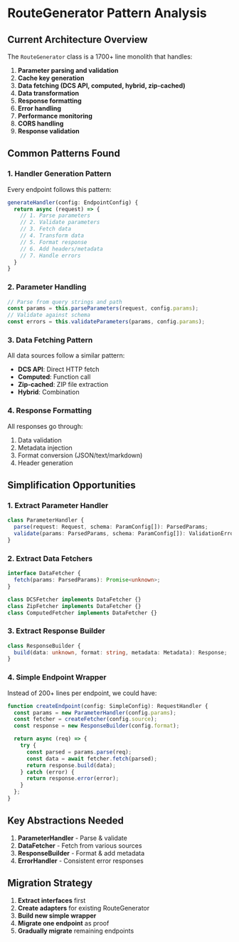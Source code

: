 # RouteGenerator Pattern Analysis

## Current Architecture Overview

The `RouteGenerator` class is a 1700+ line monolith that handles:

1. **Parameter parsing and validation**
2. **Cache key generation**
3. **Data fetching (DCS API, computed, hybrid, zip-cached)**
4. **Data transformation**
5. **Response formatting**
6. **Error handling**
7. **Performance monitoring**
8. **CORS handling**
9. **Response validation**

## Common Patterns Found

### 1. Handler Generation Pattern

Every endpoint follows this pattern:

```typescript
generateHandler(config: EndpointConfig) {
  return async (request) => {
    // 1. Parse parameters
    // 2. Validate parameters
    // 3. Fetch data
    // 4. Transform data
    // 5. Format response
    // 6. Add headers/metadata
    // 7. Handle errors
  }
}
```

### 2. Parameter Handling

```typescript
// Parse from query strings and path
const params = this.parseParameters(request, config.params);
// Validate against schema
const errors = this.validateParameters(params, config.params);
```

### 3. Data Fetching Pattern

All data sources follow a similar pattern:

- **DCS API**: Direct HTTP fetch
- **Computed**: Function call
- **Zip-cached**: ZIP file extraction
- **Hybrid**: Combination

### 4. Response Formatting

All responses go through:

1. Data validation
2. Metadata injection
3. Format conversion (JSON/text/markdown)
4. Header generation

## Simplification Opportunities

### 1. Extract Parameter Handler

```typescript
class ParameterHandler {
  parse(request: Request, schema: ParamConfig[]): ParsedParams;
  validate(params: ParsedParams, schema: ParamConfig[]): ValidationError[];
}
```

### 2. Extract Data Fetchers

```typescript
interface DataFetcher {
  fetch(params: ParsedParams): Promise<unknown>;
}

class DCSFetcher implements DataFetcher {}
class ZipFetcher implements DataFetcher {}
class ComputedFetcher implements DataFetcher {}
```

### 3. Extract Response Builder

```typescript
class ResponseBuilder {
  build(data: unknown, format: string, metadata: Metadata): Response;
}
```

### 4. Simple Endpoint Wrapper

Instead of 200+ lines per endpoint, we could have:

```typescript
function createEndpoint(config: SimpleConfig): RequestHandler {
  const params = new ParameterHandler(config.params);
  const fetcher = createFetcher(config.source);
  const response = new ResponseBuilder(config.format);

  return async (req) => {
    try {
      const parsed = params.parse(req);
      const data = await fetcher.fetch(parsed);
      return response.build(data);
    } catch (error) {
      return response.error(error);
    }
  };
}
```

## Key Abstractions Needed

1. **ParameterHandler** - Parse & validate
2. **DataFetcher** - Fetch from various sources
3. **ResponseBuilder** - Format & add metadata
4. **ErrorHandler** - Consistent error responses

## Migration Strategy

1. **Extract interfaces** first
2. **Create adapters** for existing RouteGenerator
3. **Build new simple wrapper**
4. **Migrate one endpoint** as proof
5. **Gradually migrate** remaining endpoints
